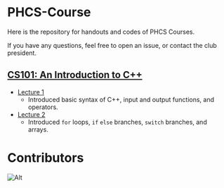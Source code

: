 # PHCS-Course
Here is the repository for handouts and codes of PHCS Courses.

If you have any questions, feel free to open an issue, or contact the club president.
## [CS101: An Introduction to C++](https://github.com/WilliamLi0623/PHCS-Course/tree/main/CS101)
- [Lecture 1](https://github.com/WilliamLi0623/PHCS-Course/tree/49bccce534ef7f41f1fdce88e249de82860bfb74/CS101/Lecture%201)
  - Introduced basic syntax of C++, input and output functions, and operators.
- [Lecture 2](https://github.com/WilliamLi0623/PHCS-Course/tree/49bccce534ef7f41f1fdce88e249de82860bfb74/CS101/Lecture%202)
  - Introduced `for` loops, `if` `else` branches, `switch` branches, and arrays.

# Contributors
![Alt](https://repobeats.axiom.co/api/embed/2fd2e2afd7790e71d9c9e8e52389ae6579bbcbbc.svg "Repobeats analytics image")
